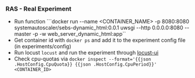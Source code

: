 ### RAS - Real Experiment

- Run function
```docker run --name <CONTAINER_NAME> -p 8080:8080 systemautoscaler/sebs-dynamic_html:0.0.1 uwsgi --http 0.0.0.0:8080 --master -p <CORES> -w web_server_dynamic_html:app``
- Get container id with ```docker ps``` and add it to the experiment config file (in experiments/config)
- Run locust ```locust``` and run the experiment through [locust-ui](http://localhost:8089)
- Check cpu-quotas via ```docker inspect --format='{{json .HostConfig.CpuQuota}} {{json .HostConfig.CpuPeriod}}' <CONTAINER_ID>``` 